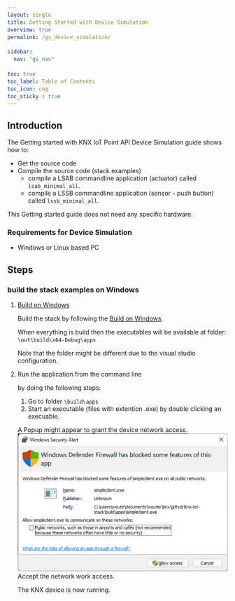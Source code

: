 ```yaml
---
layout: single
title: Getting Started with Device Simulation
overview: true
permalink: /gs_device_simulation/

sidebar:
  nav: "gs_nav"

toc: true
toc_label: Table of Contents
toc_icon: cog
toc_sticky : true
---
```



## Introduction

The Getting started with KNX IoT Point API Device Simulation guide shows how to:

- Get the source code
- Compile the source code (stack examples)
  - compile a LSAB commandline application (actuator)
    called `lsab_minimal_all`.
  - compile a LSSB commandline application (sensor - push button)
    called `lssb_minimal_all`.

This Getting started guide does not need any specific hardware.

### Requirements for Device Simulation

- Windows or Linux based PC

## Steps

### build the stack examples on Windows

1. [Build on Windows](/building_windows/)

   Build the stack by following the [Build on Windows](/building_windows/).

   When everything is build then the executables will be available at folder:
   `\out\build\x64-Debug\apps`

   Note that the folder might be different due to the visual studio configuration.

1. Run the application from the command line

   by doing the following steps:
   1. Go to folder `\build\apps`
   1. Start an executable (files with extention .exe) by double clicking an execuable.

    A Popup might appear to grant the device network access.
    ![windows defender](/assets/images/windows_defender.png)
    Accept the network work access.

    The KNX device is now running.
